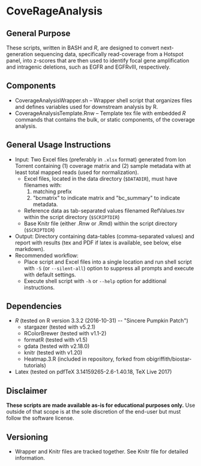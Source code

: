 # CoveRageAnalysis

## General Purpose

These scripts, written in BASH and *R*, are designed to convert next-generation sequencing data, specifically read-coverage from a Hotspot panel, into z-scores that are then used to identify focal gene amplification and intragenic deletions, such as EGFR and EGFRvIII, respectively.

## Components
* CoverageAnalysisWrapper.sh – Wrapper shell script that organizes files and defines variables used for downstream analysis by R.
* CoverageAnalysisTemplate.Rnw – Template tex file with embedded *R* commands that contains the bulk, or static components, of the coverage analysis.

## General Usage Instructions
* Input: Two Excel files (preferably in ``.xlsx`` format) generated from Ion Torrent containing (1) coverage matrix and (2) sample metadata with at least total mapped reads (used for normalization).
  - Excel files, located in the data directory (``$DATADIR``), must have filenames with:
    1. matching prefix
    2. "bcmatrix" to indicate matrix and "bc_summary" to indicate metadata.
  - Reference data as tab-separated values filenamed RefValues.tsv within the script directory (``$SCRIPTDIR``)
  - Base Knitr file (either .Rnw or .Rmd) within the script directory (``$SCRIPTDIR``)
* Output: Directory containing data-tables (comma-separated values) and report with results (tex and PDF if latex is available, see below, else markdown).
* Recommended workflow:
  - Place script and Excel files into a single location and run shell script with ``-S`` (or ``--silent-all``) option to suppress all prompts and execute with default settings.
  - Execute shell script with ``-h`` or ``--help`` option for additional instructions.

## Dependencies
* *R* (tested on R version 3.3.2 (2016-10-31) -- "Sincere Pumpkin Patch")
  - stargazer (tested with v5.2.1)
  - RColorBrewer (tested with v1.1-2)
  - formatR (tested with v1.5)
  - gdata (tested with v2.18.0)
  - knitr (tested with v1.20)
  - Heatmap.3.R (included in repository, forked from obigriffith/biostar-tutorials)
* Latex (tested on pdfTeX 3.14159265-2.6-1.40.18, TeX Live 2017)

## Disclaimer
**These scripts are made available as-is for educational purposes only.** Use outside of that scope is at the sole discretion of the end-user but must follow the software license.

## Versioning
* Wrapper and Knitr files are tracked together. See Knitr file for detailed information.
